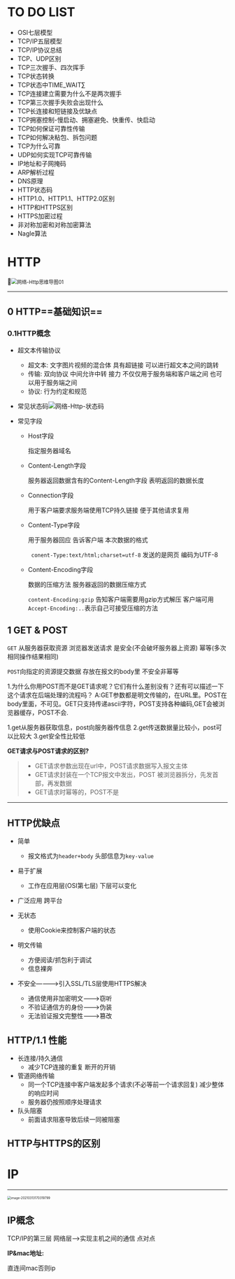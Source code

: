 

# **TO DO LIST**

- OSI七层模型
- TCP/IP五层模型
- TCP/IP协议总结
- TCP、UDP区别
- TCP三次握手、四次挥手
- TCP状态转换
- TCP状态中TIME_WAIT∑
- TCP连接建立需要为什么不是两次握手
- TCP第三次握手失败会出现什么
- TCP长连接和短链接及优缺点
- TCP拥塞控制-慢启动、拥塞避免、快重传、快启动
- TCP如何保证可靠性传输
- TCP如何解决粘包、拆包问题
- TCP为什么可靠
- UDP如何实现TCP可靠传输
- IP地址和子网掩码
- ARP解析过程
- DNS原理
- HTTP状态码
- HTTP1.0、HTTP1.1、HTTP2.0区别
- HTTP和HTTPS区别
- HTTPS加密过程
- 非对称加密和对称加密算法
- Nagle算法





# HTTP

<img src="/Users/qlzhou/Pictures/网络-Http思维导图01.png" alt="网络-Http思维导图01" style="zoom:80%;" />

------

## 0 HTTP==基础知识==

### 0.1HTTP概念

- 超文本传输协议
  - 超文本: 文字图片视频的混合体 具有超链接 可以进行超文本之间的跳转
  - 传输: 双向协议 中间允许中转 接力 不仅仅用于服务端和客户端之间 也可以用于服务端之间
  - 协议: 行为约定和规范

- 常见状态码![网络-Http-状态码](/Users/qlzhou/Pictures/网络-Http-状态码.png)

- 常见字段

  - Host字段

    指定服务器域名

  - Content-Length字段

    服务器返回数据含有的Content-Length字段 表明返回的数据长度

  - Connection字段

    用于客户端要求服务端使用TCP持久链接 便于其他请求复用

  - Content-Type字段

    用于服务器回应 告诉客户端 本次数据的格式

    ` conent-Type:text/html;charset=utf-8` 发送的是网页 编码为UTF-8

  - Content-Encoding字段

    数据的压缩方法 服务器返回的数据压缩方式

    `content-Encoding:gzip` 告知客户端需要用gzip方式解压 客户端可用`Accept-Encoding:..`表示自己可接受压缩的方法



## 1 GET & POST

`GET` 从服务器获取资源 浏览器发送请求 是安全(不会破坏服务器上资源) 幂等(多次相同操作结果相同)

`POST`向指定的资源提交数据 存放在报文的body里 不安全非幂等

1.为什么你用POST而不是GET请求呢？它们有什么差别没有？还有可以描述一下这个请求在后端处理的流程吗？
A:GET参数都是明文传输的，在URL里。POST在body里面，不可见。GET只支持传递ascii字符，POST支持各种编码,GET会被浏览器缓存，POST不会.



1.get从服务器获取信息，post向服务器传信息 2.get传送数据量比较小，post可以比较大 3.get安全性比较低



**GET请求与POST请求的区别?**

> - GET请求参数出现在url中，POST请求数据写入报文主体
> - GET请求封装在一个TCP报文中发出，POST 被浏览器拆分，先发首部，再发数据
> - GET请求时幂等的，POST不是

------



## HTTP优缺点

- 简单
  - 报文格式为`header+body` 头部信息为`key-value`
- 易于扩展
  - 工作在应用层(OSI第七层) 下层可以变化
- 广泛应用 跨平台



- 无状态
  - 使用Cookie来控制客户端的状态
- 明文传输
  - 方便阅读/抓包利于调试
  - 信息裸奔
- 不安全————>引入SSL/TLS层使用HTTPS解决
  - 通信使用非加密明文———>窃听
  - 不验证通信方的身份———>伪装
  - 无法验证报文完整性———>篡改



## HTTP/1.1 性能

- 长连接/持久通信
  - 减少TCP连接的重复 断开的开销
- 管道网络传输
  - 同一个TCP连接中客户端发起多个请求(不必等前一个请求回复) 减少整体的响应时间
  - 服务器仍按照顺序处理请求
- 队头阻塞
  - 前面请求阻塞导致后续一同被阻塞



## HTTP与HTTPS的区别



















# IP

------

<img src="/Users/qlzhou/Library/Application Support/typora-user-images/image-20210313170319799.png" alt="image-20210313170319799" style="zoom:50%;" />

## IP概念

TCP/IP的第三层 网络层——>实现主机之间的通信 点对点

**IP&mac地址:**

直连间mac否则ip







